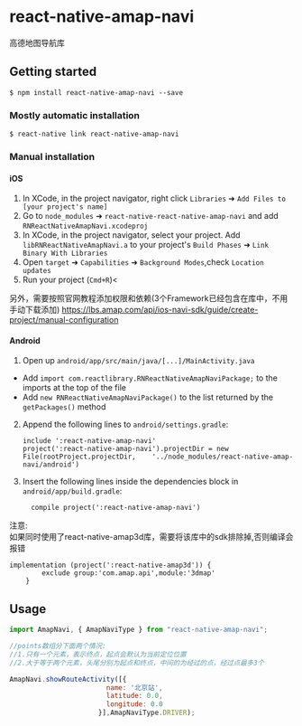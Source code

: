 
# react-native-amap-navi
高德地图导航库
## Getting started

`$ npm install react-native-amap-navi --save`

### Mostly automatic installation

`$ react-native link react-native-amap-navi`

### Manual installation


#### iOS

1. In XCode, in the project navigator, right click `Libraries` ➜ `Add Files to [your project's name]`
2. Go to `node_modules` ➜ `react-native-react-native-amap-navi` and add `RNReactNativeAmapNavi.xcodeproj`
3. In XCode, in the project navigator, select your project. Add `libRNReactNativeAmapNavi.a` to your project's `Build Phases` ➜ `Link Binary With Libraries`
4. Open `target` ➜ `Capabilities` ➜ `Background Modes`,check `Location updates`
4. Run your project (`Cmd+R`)< 

另外，需要按照官网教程添加权限和依赖(3个Framework已经包含在库中，不用手动下载添加)
https://lbs.amap.com/api/ios-navi-sdk/guide/create-project/manual-configuration


#### Android

1. Open up `android/app/src/main/java/[...]/MainActivity.java`
  - Add `import com.reactlibrary.RNReactNativeAmapNaviPackage;` to the imports at the top of the file
  - Add `new RNReactNativeAmapNaviPackage()` to the list returned by the `getPackages()` method
2. Append the following lines to `android/settings.gradle`:
  	```
  	include ':react-native-amap-navi'
  	project(':react-native-amap-navi').projectDir = new File(rootProject.projectDir, 	'../node_modules/react-native-amap-navi/android')
  	```
3. Insert the following lines inside the dependencies block in `android/app/build.gradle`:
  	```
      compile project(':react-native-amap-navi')
  	```


注意:  
如果同时使用了react-native-amap3d库，需要将该库中的sdk排除掉,否则编译会报错
```
implementation (project(':react-native-amap3d')) {
        exclude group:'com.amap.api',module:'3dmap'
    }
```


## Usage
```javascript
import AmapNavi, { AmapNaviType } from "react-native-amap-navi";

//points数组分下面两个情况:
//1.只有一个元素，表示终点，起点会默认为当前定位位置
//2.大于等于两个元素，头尾分别为起点和终点，中间的为经过的点，经过点最多3个

AmapNavi.showRouteActivity([{
                        name: '北京站',
                        latitude: 0.0,
                        longitude: 0.0
                      }],AmapNaviType.DRIVER);
```
  